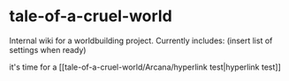 # tale-of-a-cruel-world

Internal wiki for a worldbuilding project. Currently includes: (insert list of settings when ready)

it's time for a [[tale-of-a-cruel-world/Arcana/hyperlink test|hyperlink test]]
